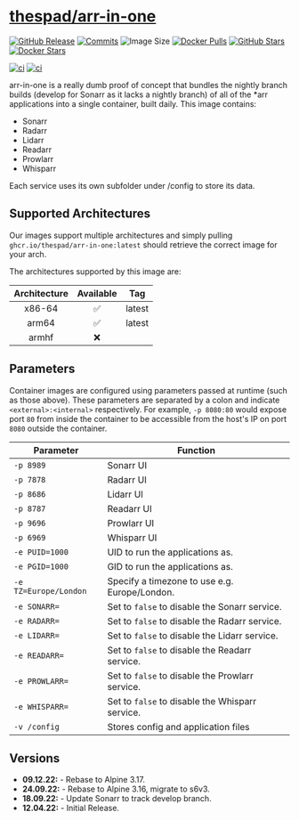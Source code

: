 # [thespad/arr-in-one](https://github.com/thespad/docker-arr-in-one)

[![GitHub Release](https://img.shields.io/github/release/thespad/docker-arr-in-one.svg?color=26689A&labelColor=555555&logoColor=ffffff&style=for-the-badge&logo=github&include_prereleases)](https://github.com/thespad/docker-arr-in-one/releases)
[![Commits](https://img.shields.io/github/commits-since/thespad/docker-arr-in-one/latest?color=26689A&include_prereleases&logo=github&style=for-the-badge)](https://github.com/TheSpad/docker-arr-in-one/commits/main)
![Image Size](https://img.shields.io/docker/image-size/thespad/arr-in-one/latest?color=26689A&labelColor=555555&logoColor=ffffff&style=for-the-badge&label=Size)
[![Docker Pulls](https://img.shields.io/docker/pulls/thespad/arr-in-one.svg?color=26689A&labelColor=555555&logoColor=ffffff&style=for-the-badge&label=pulls&logo=docker)](https://hub.docker.com/r/thespad/arr-in-one)
[![GitHub Stars](https://img.shields.io/github/stars/thespad/docker-arr-in-one.svg?color=26689A&labelColor=555555&logoColor=ffffff&style=for-the-badge&logo=github)](https://github.com/thespad/docker-arr-in-one)
[![Docker Stars](https://img.shields.io/docker/stars/thespad/arr-in-one.svg?color=26689A&labelColor=555555&logoColor=ffffff&style=for-the-badge&label=stars&logo=docker)](https://hub.docker.com/r/thespad/arr-in-one)

[![ci](https://img.shields.io/github/actions/workflow/status/thespad/docker-arr-in-one/call-check-and-release.yml?branch=main&labelColor=555555&logoColor=ffffff&style=for-the-badge&logo=github&label=Check%20For%20Upstream%20Updates)](https://github.com/thespad/docker-arr-in-one/actions/workflows/call-check-and-release.yml)
[![ci](https://img.shields.io/github/actions/workflow/status/thespad/docker-arr-in-one/call-build-image.yml?labelColor=555555&logoColor=ffffff&style=for-the-badge&logo=github&label=Build%20Image)](https://github.com/thespad/docker-arr-in-one/actions/workflows/call-build-image.yml)

arr-in-one is a really dumb proof of concept that bundles the nightly branch builds (develop for Sonarr as it lacks a nightly branch) of all of the *arr applications into a single container, built daily. This image contains:

* Sonarr
* Radarr
* Lidarr
* Readarr
* Prowlarr
* Whisparr

Each service uses its own subfolder under /config to store its data.

## Supported Architectures

Our images support multiple architectures and simply pulling `ghcr.io/thespad/arr-in-one:latest` should retrieve the correct image for your arch.

The architectures supported by this image are:

| Architecture | Available | Tag |
| :----: | :----: | ---- |
| x86-64 | ✅ | latest |
| arm64 | ✅ | latest |
| armhf | ❌ | |

## Parameters

Container images are configured using parameters passed at runtime (such as those above). These parameters are separated by a colon and indicate `<external>:<internal>` respectively. For example, `-p 8080:80` would expose port `80` from inside the container to be accessible from the host's IP on port `8080` outside the container.

| Parameter | Function |
| ---- | --- |
| `-p 8989` | Sonarr UI |
| `-p 7878` | Radarr UI |
| `-p 8686` | Lidarr UI |
| `-p 8787` | Readarr UI |
| `-p 9696` | Prowlarr UI |
| `-p 6969` | Whisparr UI |
| `-e PUID=1000` | UID to run the applications as. |
| `-e PGID=1000` | GID to run the applications as. |
| `-e TZ=Europe/London` | Specify a timezone to use e.g. Europe/London. |
| `-e SONARR=` | Set to `false` to disable the Sonarr service. |
| `-e RADARR=` | Set to `false` to disable the Radarr service. |
| `-e LIDARR=` | Set to `false` to disable the Lidarr service. |
| `-e READARR=` | Set to `false` to disable the Readarr service. |
| `-e PROWLARR=` | Set to `false` to disable the Prowlarr service. |
| `-e WHISPARR=` | Set to `false` to disable the Whisparr service. |
| `-v /config` | Stores config and application files |

## Versions

* **09.12.22:** - Rebase to Alpine 3.17.
* **24.09.22:** - Rebase to Alpine 3.16, migrate to s6v3.
* **18.09.22:** - Update Sonarr to track develop branch.
* **12.04.22:** - Initial Release.
